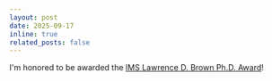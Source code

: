 ```yaml
---
layout: post
date: 2025-09-17
inline: true
related_posts: false
---
```


I'm honored to be awarded the [IMS Lawrence D. Brown Ph.D. Award](https://imstat.org/ims-awards/ims-lawrence-d-brown-ph-d-student-award/)! 
